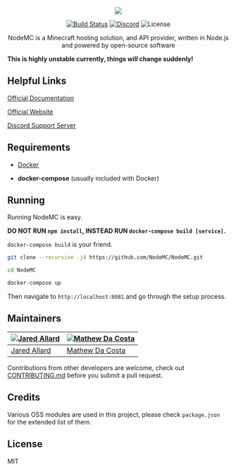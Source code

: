 <p align="center"><img src="https://avatars0.githubusercontent.com/u/17482389?v=3&s=150" /></p>

<p align="center">
  <a href="http://nodemc.space:8080/job/NodeMC/"><img src="https://img.shields.io/badge/build-broken-red.svg" alt="Build Status" /></a>
  <a href="https://discord.gg/PnHveq7"><img src="https://img.shields.io/badge/support-discord-7289DA.svg?logo=data:image/png;base64,iVBORw0KGgoAAAANSUhEUgAAACUAAAAcCAYAAADm63ZmAAAABGdBTUEAALGPC%2FxhBQAAAAlwSFlzAAALEAAACxABrSO9dQAAABl0RVh0U29mdHdhcmUAcGFpbnQubmV0IDQuMC4xMK0KCsAAAARRSURBVFhH7ZddSKRVGMedVRfbHXdLMopCoqwNL5S1zHGpVjZcKbNy2yBGIbEuMrrQiyAIIWIpaVtwly4UlCXFlvAmKNjBpG3Npotl90JnxRzUcdT1i%2FEDFT%2FGj37PO49O47wz6rbrVT%2F4c857nv8553nf95zzzsT8z%2F1gY2MjYX19PRsVU0%2FRZlOIH0WleE9JXZvvDQx4gIEL0U%2FIg75BxyVGeRg9g7LQyygHpdHnQRRP%2FTX0A1pA7ehD9IAx8N3CAKdQJxpE5SsrK6enp6cvLCwsOFdXVyeYOCL4J%2Bbm5q6NjY2dm5mZeZ3r80iSu4M%2BwGLRaXYPHb9EfnRlamrq8tLSki8w3d1Bgp7x8fEGbqZDrhn3KsUBnW5nMD8pCfFkvAyyKoPcKxhz3u%2F3z0qdOd7RKXcGc40xwn2Gef7SKaOD99Da2ppxJ%2FsBiRmbJiqY7OrfF5jvok4dGZbQL%2BrfF5hvjCLygifrREzLAfu%2B8pKmEA5JvaWmiLBzVtje4yS%2Fpk2mSFx8%2BP3aFBHm%2FVpTCIft%2Bp36THG73e3p6envYS3My8t73%2Bv13tRQCKOjo678%2FPxS8WVmZtoHBgacGjJleXn5ppGAGYuLi53qC0PuOikpqchisRSgV9Ebqamp79JnRi0G3NhSTk5OicTVV5CSknKWr8CUWsLgqcohHf75IZZAMOJB2dXV5WCC57HGi596AsoeGhoKeVojIyOdtJ%2BQuPriUVZPT89vajGFpE6IPwQaMzRuCq%2FuKrbtuyTO5%2FP9rRYDPiUukjio8U1i%2B%2Fv7oybFE%2F5IvUFoPKtxU3jvPhI%2FonYDmp%2FjoA1Z8PIqKJ5SiwHXDzF%2B1AOZj%2FYltQfhjj%2FTeDR%2BJ7FjlPJzxoZCntImtN9GWVRjKdPQH4FIZPjo%2F6ypBOGxX9L4jjBJ1ONgk936BH4SOTWVIPzu%2BV7jW8hZMzw8fEtKbfrP8Jq88%2FPzk3q5Be23NZUgHo%2BnQeMhzM7O3qmtrT3X3d39q2x3bd4zk5OT7paWlosul8uhTSGwfG5pKkFyc3NtBPrUEwKLfNHhcDTI%2BdPU1PRtb2%2Fvdc6dsLv9Nxzkq4zndjqdP5aXl39SVVX1qVxrOAQ56yoqKoo1lSBs4zQ5rQcHB2%2BoNwzpXF9fX429UGSz2Yplsrq6uq%2Bam5svSMI1NTVfSBLJyclnxFNWVvbxxMSE6YYQWOCekpISOQ7CzymSikMnY2Nj32xsbDzPwvNqvy1YW66ioqJn8WWiPLoZyZmJeAHlK4mJiWn8lA775cGT9rW2tjboVyIfrxWZIqfvi5SFklxlZWVFW1vbZU7ja%2FKds9vtpcQfC1gNDnKdhB5FT6DH0SPoCDIOWkprRkbG6b6%2Bvj957e0dHR1XqqurP7darW8TluRPosPijQomGTyX6va7l7Y4tBfoZsmi3D5WHnqa%2Bu7%2FPAh0OopS0XGUTdOhQGRv0FeWxgtIXvsx9LA0B6LbiYn5ByPwLbzmp0e3AAAAAElFTkSuQmCC" alt="Discord" /></a>
  <img src="https://img.shields.io/badge/license-GPL3-brightgreen.svg" alt="License" />
</p>

<p align="center">NodeMC is a Minecraft hosting solution, and API provider, written in Node.js and powered by open-source software</p>

**This is highly unstable currently, things _will_ change suddenly!**

## Helpful Links

[Official Documentation](https://nodemc.space/docs)

[Official Website](https://nodemc.space)

[Discord Support Server](https://discord.gg/PnHveq7)

## Requirements

- [Docker](https://docker.io)

- **docker-compose** (usually included with Docker)


## Running

Running NodeMC is easy.

**DO NOT RUN `npm install`, INSTEAD RUN `docker-compose build [service]`.**

`docker-compose build` is your friend.

```bash
git clone --recursive -j4 https://github.com/NodeMC/NodeMC.git

cd NodeMC

docker-compose up

```

Then navigate to `http://localhost:8081` and go through the setup process.

## Maintainers

| [![Jared Allard](https://avatars.githubusercontent.com/u/2391349?s=130)](https://jaredallard.me/) | [![Mathew Da Costa](https://avatars3.githubusercontent.com/u/1917406?v=4&s=130)](https://github.com/md678685) |
|---|---|
|[Jared Allard](https://github.com/jaredallard) | [Mathew Da Costa](https://github.com/md678685) |


Contributions from other developers are welcome, check out [CONTRIBUTING.md](https://github.com/nodemc/CORE/tree/master/.github/CONTRIBUTING.md) before you submit a pull request.

## Credits

Various OSS modules are used in this project, please check `package.json` for the extended list of them.

## License

MIT
